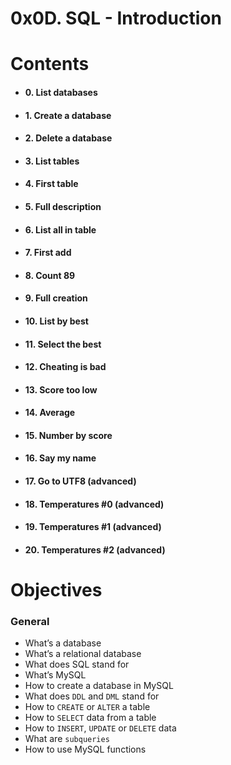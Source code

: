 
# 0x0D. SQL - Introduction

  

# **Contents**

  
- #### 0. List databases

- #### 1. Create a database
  
-  #### 2. Delete a database

- #### 3. List tables
- #### 4. First table
- #### 5. Full description
- #### 6. List all in table
- #### 7. First add
- #### 8. Count 89
- #### 9. Full creation
- #### 10. List by best
- #### 11. Select the best
- #### 12. Cheating is bad
- #### 13. Score too low
- #### 14. Average
- #### 15. Number by score
- #### 16. Say my name
- #### 17. Go to UTF8 (advanced)
- #### 18. Temperatures #0 (advanced)
- #### 19. Temperatures #1 (advanced)
- #### 20. Temperatures #2 (advanced)



# Objectives


### General

-   What’s a database
-   What’s a relational database
-   What does SQL stand for
-   What’s MySQL
-   How to create a database in MySQL
-   What does  `DDL`  and  `DML`  stand for
-   How to  `CREATE`  or  `ALTER`  a table
-   How to  `SELECT`  data from a table
-   How to  `INSERT`,  `UPDATE`  or  `DELETE`  data
-   What are  `subqueries`
-   How to use MySQL functions
